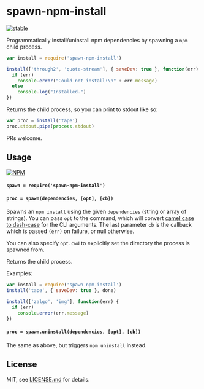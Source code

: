 # spawn-npm-install

[![stable](http://badges.github.io/stability-badges/dist/stable.svg)](http://github.com/badges/stability-badges)

Programmatically install/uninstall npm dependencies by spawning a `npm` child process.

```js
var install = require('spawn-npm-install')

install(['through2', 'quote-stream'], { saveDev: true }, function(err) {
  if (err)
    console.error("Could not install:\n" + err.message)
  else
    console.log("Installed.")
})
```

Returns the child process, so you can print to stdout like so:

```js
var proc = install('tape')
proc.stdout.pipe(process.stdout)
```

PRs welcome.

## Usage

[![NPM](https://nodei.co/npm/spawn-npm-install.png)](https://www.npmjs.com/package/spawn-npm-install)

#### `spawn = require('spawn-npm-install')`
#### `proc = spawn(dependencies, [opt], [cb])`

Spawns an `npm install` using the given `dependencies` (string or array of strings). You can pass `opt` to the command, which will convert [camel case to dash-case](https://www.npmjs.com/package/dargs) for the CLI arguments. The last parameter `cb` is the callback which is passed `(err)` on failure, or null otherwise.

You can also specify `opt.cwd` to explicitly set the directory the process is spawned from.

Returns the child process.

Examples:

```js
var install = require('spawn-npm-install')
install('tape', { saveDev: true }, done)

install(['zalgo', 'img'], function(err) {
  if (err) 
    console.error(err.message)
})
```

#### `proc = spawn.uninstall(dependencies, [opt], [cb])`

The same as above, but triggers `npm uninstall` instead. 

## License

MIT, see [LICENSE.md](http://github.com/mattdesl/spawn-npm-install/blob/master/LICENSE.md) for details.
